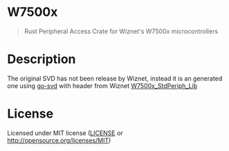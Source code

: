 # W7500x
> Rust Peripheral Access Crate for Wiznet's W7500x microcontrollers

# Description

The original SVD has not been release by Wiznet, instead it is an generated one using [go-svd](https://github.com/GPTechinno/go-svd) with header from Wiznet [W7500x_StdPeriph_Lib](https://github.com/Wiznet/W7500x_StdPeriph_Lib)

# License

Licensed under MIT license ([LICENSE](LICENSE) or http://opensource.org/licenses/MIT)
